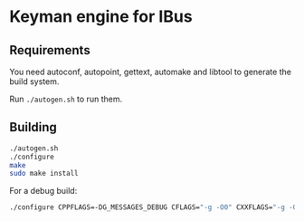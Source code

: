 # Keyman engine for IBus

## Requirements

You need autoconf, autopoint, gettext, automake and libtool to generate the build system.

Run `./autogen.sh` to run them.

## Building

```bash
./autogen.sh
./configure
make
sudo make install
```

For a debug build:

```bash
./configure CPPFLAGS=-DG_MESSAGES_DEBUG CFLAGS="-g -O0" CXXFLAGS="-g -O0"
```
